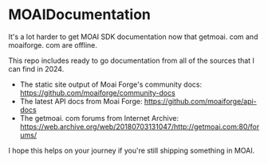 # MOAIDocumentation
It's a lot harder to get MOAI SDK documentation now that getmoai. com and moaiforge. com are offline.

This repo includes ready to go documentation from all of the sources that I can find in 2024.
- The static site output of Moai Forge's community docs: https://github.com/moaiforge/community-docs
- The latest API docs from Moai Forge: https://github.com/moaiforge/api-docs
- The getmoai. com forums from Internet Archive: https://web.archive.org/web/20180703131047/http://getmoai.com:80/forums/

I hope this helps on your journey if you're still shipping something in MOAI.
